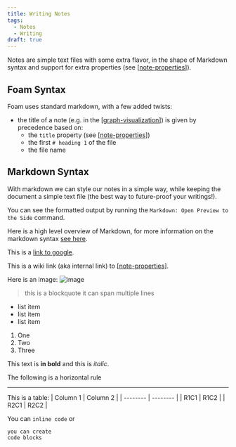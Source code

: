 ```yaml
---
title: Writing Notes
tags:
  - Notes
  - Writing
draft: true
---
```


Notes are simple text files with some extra flavor, in the shape of Markdown syntax and support for extra properties (see [[note-properties]]).

## Foam Syntax

Foam uses standard markdown, with a few added twists:
- the title of a note (e.g. in the [[graph-visualization]]) is given by precedence based on:
  - the `title` property (see [[note-properties]])
  - the first `# heading 1`  of the file
  - the file name


## Markdown Syntax
With markdown we can style our notes in a simple way, while keeping the document a simple text file (the best way to future-proof your writings!).

You can see the formatted output by running the `Markdown: Open Preview to the Side` command.

Here is a high level overview of Markdown, for more information on the markdown syntax [see here](https://commonmark.org/help/).

This is a [link to google](https://www.google.com).

This is a wiki link (aka internal link) to [[note-properties]].

Here is an image:
![image](../../attachments/foam-icon.png)

> this is a blockquote
> it can span multiple lines

- list item
- list item
- list item

1. One
2. Two
3. Three

This text is **in bold** and this is *italic*.

The following is a horizontal rule

---

This is a table:
| Column 1 | Column 2 |
| -------- | -------- |
| R1C1     | R1C2     |
| R2C1     | R2C2     |

You can `inline code` or
```
you can create
code blocks
```


[//begin]: # "Autogenerated link references for markdown compatibility"
[note-properties]: ../features/note-properties.md "Note Properties"
[graph-visualization]: ../features/graph-visualization.md "Graph Visualization"
[//end]: # "Autogenerated link references"